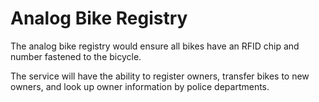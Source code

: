 # Analog Bike Registry

The analog bike registry would ensure all bikes have an RFID chip and number fastened to the bicycle.

The service will have the ability to register owners, transfer bikes to new owners, and look up owner information by police departments.


